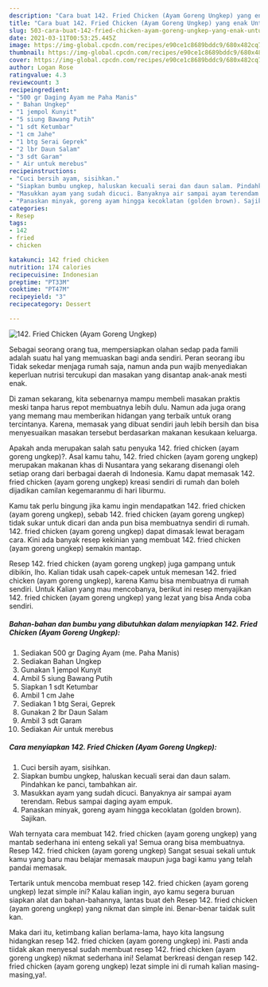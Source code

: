 ```yaml
---
description: "Cara buat 142. Fried Chicken (Ayam Goreng Ungkep) yang enak Untuk Jualan"
title: "Cara buat 142. Fried Chicken (Ayam Goreng Ungkep) yang enak Untuk Jualan"
slug: 503-cara-buat-142-fried-chicken-ayam-goreng-ungkep-yang-enak-untuk-jualan
date: 2021-03-11T00:53:25.445Z
image: https://img-global.cpcdn.com/recipes/e90ce1c8689bddc9/680x482cq70/142-fried-chicken-ayam-goreng-ungkep-foto-resep-utama.jpg
thumbnail: https://img-global.cpcdn.com/recipes/e90ce1c8689bddc9/680x482cq70/142-fried-chicken-ayam-goreng-ungkep-foto-resep-utama.jpg
cover: https://img-global.cpcdn.com/recipes/e90ce1c8689bddc9/680x482cq70/142-fried-chicken-ayam-goreng-ungkep-foto-resep-utama.jpg
author: Logan Rose
ratingvalue: 4.3
reviewcount: 3
recipeingredient:
- "500 gr Daging Ayam me Paha Manis"
- " Bahan Ungkep"
- "1 jempol Kunyit"
- "5 siung Bawang Putih"
- "1 sdt Ketumbar"
- "1 cm Jahe"
- "1 btg Serai Geprek"
- "2 lbr Daun Salam"
- "3 sdt Garam"
- " Air untuk merebus"
recipeinstructions:
- "Cuci bersih ayam, sisihkan."
- "Siapkan bumbu ungkep, haluskan kecuali serai dan daun salam. Pindahkan ke panci, tambahkan air."
- "Masukkan ayam yang sudah dicuci. Banyaknya air sampai ayam terendam. Rebus sampai daging ayam empuk."
- "Panaskan minyak, goreng ayam hingga kecoklatan (golden brown). Sajikan."
categories:
- Resep
tags:
- 142
- fried
- chicken

katakunci: 142 fried chicken 
nutrition: 174 calories
recipecuisine: Indonesian
preptime: "PT33M"
cooktime: "PT47M"
recipeyield: "3"
recipecategory: Dessert

---
```



![142. Fried Chicken (Ayam Goreng Ungkep)](https://img-global.cpcdn.com/recipes/e90ce1c8689bddc9/680x482cq70/142-fried-chicken-ayam-goreng-ungkep-foto-resep-utama.jpg)

Sebagai seorang orang tua, mempersiapkan olahan sedap pada famili adalah suatu hal yang memuaskan bagi anda sendiri. Peran seorang ibu Tidak sekedar menjaga rumah saja, namun anda pun wajib menyediakan keperluan nutrisi tercukupi dan masakan yang disantap anak-anak mesti enak.

Di zaman  sekarang, kita sebenarnya mampu membeli masakan praktis meski tanpa harus repot membuatnya lebih dulu. Namun ada juga orang yang memang mau memberikan hidangan yang terbaik untuk orang tercintanya. Karena, memasak yang dibuat sendiri jauh lebih bersih dan bisa menyesuaikan masakan tersebut berdasarkan makanan kesukaan keluarga. 



Apakah anda merupakan salah satu penyuka 142. fried chicken (ayam goreng ungkep)?. Asal kamu tahu, 142. fried chicken (ayam goreng ungkep) merupakan makanan khas di Nusantara yang sekarang disenangi oleh setiap orang dari berbagai daerah di Indonesia. Kamu dapat memasak 142. fried chicken (ayam goreng ungkep) kreasi sendiri di rumah dan boleh dijadikan camilan kegemaranmu di hari liburmu.

Kamu tak perlu bingung jika kamu ingin mendapatkan 142. fried chicken (ayam goreng ungkep), sebab 142. fried chicken (ayam goreng ungkep) tidak sukar untuk dicari dan anda pun bisa membuatnya sendiri di rumah. 142. fried chicken (ayam goreng ungkep) dapat dimasak lewat beragam cara. Kini ada banyak resep kekinian yang membuat 142. fried chicken (ayam goreng ungkep) semakin mantap.

Resep 142. fried chicken (ayam goreng ungkep) juga gampang untuk dibikin, lho. Kalian tidak usah capek-capek untuk memesan 142. fried chicken (ayam goreng ungkep), karena Kamu bisa membuatnya di rumah sendiri. Untuk Kalian yang mau mencobanya, berikut ini resep menyajikan 142. fried chicken (ayam goreng ungkep) yang lezat yang bisa Anda coba sendiri.

<!--inarticleads1-->

##### Bahan-bahan dan bumbu yang dibutuhkan dalam menyiapkan 142. Fried Chicken (Ayam Goreng Ungkep):

1. Sediakan 500 gr Daging Ayam (me. Paha Manis)
1. Sediakan  Bahan Ungkep
1. Gunakan 1 jempol Kunyit
1. Ambil 5 siung Bawang Putih
1. Siapkan 1 sdt Ketumbar
1. Ambil 1 cm Jahe
1. Sediakan 1 btg Serai, Geprek
1. Gunakan 2 lbr Daun Salam
1. Ambil 3 sdt Garam
1. Sediakan  Air untuk merebus




<!--inarticleads2-->

##### Cara menyiapkan 142. Fried Chicken (Ayam Goreng Ungkep):

1. Cuci bersih ayam, sisihkan.
1. Siapkan bumbu ungkep, haluskan kecuali serai dan daun salam. Pindahkan ke panci, tambahkan air.
1. Masukkan ayam yang sudah dicuci. Banyaknya air sampai ayam terendam. Rebus sampai daging ayam empuk.
1. Panaskan minyak, goreng ayam hingga kecoklatan (golden brown). Sajikan.




Wah ternyata cara membuat 142. fried chicken (ayam goreng ungkep) yang mantab sederhana ini enteng sekali ya! Semua orang bisa membuatnya. Resep 142. fried chicken (ayam goreng ungkep) Sangat sesuai sekali untuk kamu yang baru mau belajar memasak maupun juga bagi kamu yang telah pandai memasak.

Tertarik untuk mencoba membuat resep 142. fried chicken (ayam goreng ungkep) lezat simple ini? Kalau kalian ingin, ayo kamu segera buruan siapkan alat dan bahan-bahannya, lantas buat deh Resep 142. fried chicken (ayam goreng ungkep) yang nikmat dan simple ini. Benar-benar taidak sulit kan. 

Maka dari itu, ketimbang kalian berlama-lama, hayo kita langsung hidangkan resep 142. fried chicken (ayam goreng ungkep) ini. Pasti anda tiidak akan menyesal sudah membuat resep 142. fried chicken (ayam goreng ungkep) nikmat sederhana ini! Selamat berkreasi dengan resep 142. fried chicken (ayam goreng ungkep) lezat simple ini di rumah kalian masing-masing,ya!.

